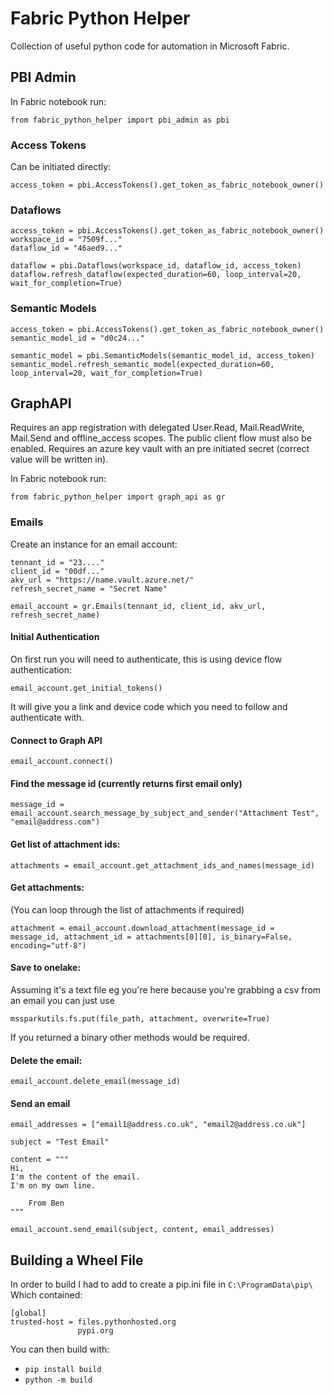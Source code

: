 # Fabric Python Helper
Collection of useful python code for automation in Microsoft Fabric.

## PBI Admin
In Fabric notebook run:
```
from fabric_python_helper import pbi_admin as pbi
```


### Access Tokens
Can be initiated directly:
```
access_token = pbi.AccessTokens().get_token_as_fabric_notebook_owner()
```

### Dataflows

```
access_token = pbi.AccessTokens().get_token_as_fabric_notebook_owner()
workspace_id = "7509f..."
dataflow_id = "46aed9..."

dataflow = pbi.Dataflows(workspace_id, dataflow_id, access_token)
dataflow.refresh_dataflow(expected_duration=60, loop_interval=20, wait_for_completion=True)
```


### Semantic Models
```
access_token = pbi.AccessTokens().get_token_as_fabric_notebook_owner()
semantic_model_id = "d0c24..."

semantic_model = pbi.SemanticModels(semantic_model_id, access_token)
semantic_model.refresh_semantic_model(expected_duration=60, loop_interval=20, wait_for_completion=True)
```


## GraphAPI
Requires an app registration with delegated User.Read, Mail.ReadWrite, Mail.Send and offline_access scopes. The public client flow must also be enabled.
Requires an azure key vault with an pre initiated secret (correct value will be written in).

In Fabric notebook run:
```
from fabric_python_helper import graph_api as gr
```
### Emails
Create an instance for an email account:
```
tennant_id = "23...."
client_id = "00df..."
akv_url = "https://name.vault.azure.net/"
refresh_secret_name = "Secret Name"

email_account = gr.Emails(tennant_id, client_id, akv_url, refresh_secret_name)

```
#### Initial Authentication

On first run you will need to authenticate, this is using device flow authentication:

```
email_account.get_initial_tokens()
```

It will give you a link and device code which you need to follow and authenticate with.

#### Connect to Graph API
```
email_account.connect()
```


#### Find the message id (currently returns first email only)
```
message_id = email_account.search_message_by_subject_and_sender("Attachment Test", "email@address.com")
```

#### Get list of attachment ids:
```
attachments = email_account.get_attachment_ids_and_names(message_id)
```

#### Get attachments:
(You can loop through the list of attachments if required)
```
attachment = email_account.download_attachment(message_id = message_id, attachment_id = attachments[0][0], is_binary=False, encoding="utf-8")
```

#### Save to onelake:
Assuming it's a text file eg you're here because you're grabbing a csv from an email you can just use 

```
mssparkutils.fs.put(file_path, attachment, overwrite=True)
```
If you returned a binary other methods would be required.

#### Delete the email:

```
email_account.delete_email(message_id)
```

#### Send an email

```
email_addresses = ["email1@address.co.uk", "email2@address.co.uk"]

subject = "Test Email"

content = """
Hi,
I'm the content of the email.
I'm on my own line.

    From Ben               
"""

email_account.send_email(subject, content, email_addresses)
```

## Building a Wheel File
In order to build I had to add to create a pip.ini file in `C:\ProgramData\pip\`
<br>
Which contained:
```
[global]
trusted-host = files.pythonhosted.org
               pypi.org
```
You can then build with:
- `pip install build`
- `python -m build`